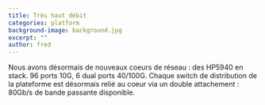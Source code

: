 ```yaml
---
title: Très haut débit
categories: platform
background-image: background.jpg
excerpt: ""
author: fred
---
```

Nous avons désormais de nouveaux coeurs de réseau : des HP5940 en stack. 96 ports 10G, 6 dual ports 40/100G. Chaque switch de distribution de la plateforme est désormais relié au coeur via un double attachement : 80Gb/s de bande passante disponible.
